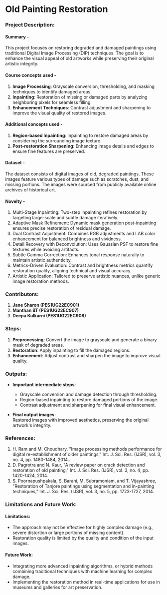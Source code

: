 # Old Painting Restoration

### Project Description:

#### Summary - 
This project focuses on restoring degraded and damaged paintings using traditional Digital Image Processing (DIP) techniques. The goal is to enhance the visual appeal of old artworks while preserving their original artistic integrity.

#### Course concepts used - 
1. **Image Processing**: Grayscale conversion, thresholding, and masking techniques to identify damaged areas.
2. **Inpainting**: Restoration of missing or damaged parts by analyzing neighboring pixels for seamless filling.
3. **Enhancement Techniques**: Contrast adjustment and sharpening to improve the visual quality of restored images.

#### Additional concepts used -
1. **Region-based Inpainting**: Inpainting to restore damaged areas by considering the surrounding image texture.
2. **Post-restoration Sharpening**: Enhancing image details and edges to ensure fine features are preserved.

#### Dataset - 
The dataset consists of digital images of old, degraded paintings. These images feature various types of damage such as scratches, dust, and missing portions. The images were sourced from publicly available online archives of historical art.

#### Novelty - 
1. Multi-Stage Inpainting:  Two-step inpainting refines restoration by targeting large-scale and subtle damage iteratively.
2. Adaptive Mask Refinement:  Dynamic mask generation post-inpainting ensures precise restoration of residual damage.
3. Dual Contrast Adjustment:  Combines RGB adjustments and LAB color enhancement for balanced brightness and vividness.
4. Detail Recovery with Deconvolution:  Uses Gaussian PSF to restore fine textures while avoiding artifacts.
5. Subtle Gamma Correction:  Enhances tonal response naturally to maintain artistic authenticity.
6. Metrics-Driven Evaluation:  Contrast and brightness metrics quantify restoration quality, aligning technical and visual accuracy.
7. Artistic Application: Tailored to preserve artistic nuances, unlike generic image restoration methods.

### Contributors:
1. **Jane Sharon (PES1UG22EC901)**
2. **Manthan BT (PES1UG22EC907)**
3. **Deepa Kulkarni (PES1UG22EC908)**

### Steps:
1. **Preprocessing**: Convert the image to grayscale and generate a binary mask of degraded areas.
2. **Restoration**: Apply inpainting to fill the damaged regions.
3. **Enhancement**: Adjust contrast and sharpen the image to improve visual quality.

### Outputs:
* **Important intermediate steps**:  
   - Grayscale conversion and damage detection through thresholding.  
   - Region-based inpainting to restore damaged portions of the image.  
   - Contrast adjustment and sharpening for final visual enhancement.

* **Final output images**:  
   Restored images with improved aesthetics, preserving the original artwork's integrity.

### References:
1. H. Ram and M. Choudhary, "Image processing methods performance for digital re-establishment of older paintings," Int. J. Sci. Res. (IJSR), vol. 3, no. 4, pp. 1480-1484, 2014.. 
2.	D. Pagrotra and N. Kaur, "A review paper on crack detection and restoration of old painting," Int. J. Sci. Res. (IJSR), vol. 3, no. 4, pp. 1420-1424, 2014. 
3.	S. Poornapushpakala, S. Barani, M. Subramoniam, and T. Vijayashree, "Restoration of Tanjore paintings using segmentation and in-painting techniques," Int. J. Sci. Res. (IJSR), vol. 3, no. 5, pp. 1723-1727, 2014. 


### Limitations and Future Work:
#### Limitations:
* The approach may not be effective for highly complex damage (e.g., severe distortion or large portions of missing content).
* Restoration quality is limited by the quality and condition of the input images.

#### Future Work:
* Integrating more advanced inpainting algorithms, or hybrid methods combining traditional techniques with machine learning for complex damage.
* Implementing the restoration method in real-time applications for use in museums and galleries for art preservation.
